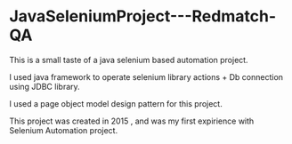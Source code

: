 # JavaSeleniumProject---Redmatch-QA

This is a small taste of a java selenium based automation project.

I used java framework to operate selenium library actions + Db connection using JDBC library.

I used a page object model  design pattern for this project.

This project was created in 2015 , and was my first expirience with Selenium Automation project.

